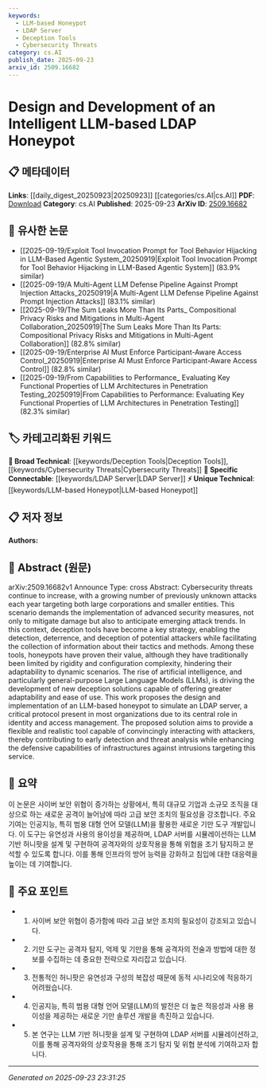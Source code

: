 ```yaml
---
keywords:
  - LLM-based Honeypot
  - LDAP Server
  - Deception Tools
  - Cybersecurity Threats
category: cs.AI
publish_date: 2025-09-23
arxiv_id: 2509.16682
---
```


<!-- KEYWORD_LINKING_METADATA:
{
  "processed_timestamp": "2025-09-23T23:31:25.965260",
  "vocabulary_version": "1.0",
  "selected_keywords": [
    "LLM-based Honeypot",
    "LDAP Server",
    "Deception Tools",
    "Cybersecurity Threats"
  ],
  "rejected_keywords": [],
  "similarity_scores": {
    "LLM-based Honeypot": 0.78,
    "LDAP Server": 0.77,
    "Deception Tools": 0.72,
    "Cybersecurity Threats": 0.7
  },
  "extraction_method": "AI_prompt_based",
  "budget_applied": true,
  "candidates_json": {
    "candidates": [
      {
        "surface": "LLM-based honeypot",
        "canonical": "LLM-based Honeypot",
        "aliases": [
          "Large Language Model honeypot"
        ],
        "category": "unique_technical",
        "rationale": "This represents a novel application of LLMs in cybersecurity, enhancing deception strategies.",
        "novelty_score": 0.75,
        "connectivity_score": 0.68,
        "specificity_score": 0.82,
        "link_intent_score": 0.78
      },
      {
        "surface": "LDAP server",
        "canonical": "LDAP Server",
        "aliases": [
          "Lightweight Directory Access Protocol server"
        ],
        "category": "specific_connectable",
        "rationale": "LDAP servers are critical in identity management, making them a key target for security solutions.",
        "novelty_score": 0.55,
        "connectivity_score": 0.85,
        "specificity_score": 0.8,
        "link_intent_score": 0.77
      },
      {
        "surface": "deception tools",
        "canonical": "Deception Tools",
        "aliases": [
          "cyber deception tools"
        ],
        "category": "broad_technical",
        "rationale": "Deception tools are a foundational concept in cybersecurity, linking various defensive strategies.",
        "novelty_score": 0.48,
        "connectivity_score": 0.79,
        "specificity_score": 0.7,
        "link_intent_score": 0.72
      },
      {
        "surface": "cybersecurity threats",
        "canonical": "Cybersecurity Threats",
        "aliases": [
          "cyber threats"
        ],
        "category": "broad_technical",
        "rationale": "Understanding cybersecurity threats is essential for linking various security measures and responses.",
        "novelty_score": 0.4,
        "connectivity_score": 0.88,
        "specificity_score": 0.65,
        "link_intent_score": 0.7
      }
    ],
    "ban_list_suggestions": [
      "method",
      "experiment",
      "performance"
    ]
  },
  "decisions": [
    {
      "candidate_surface": "LLM-based honeypot",
      "resolved_canonical": "LLM-based Honeypot",
      "decision": "linked",
      "scores": {
        "novelty": 0.75,
        "connectivity": 0.68,
        "specificity": 0.82,
        "link_intent": 0.78
      }
    },
    {
      "candidate_surface": "LDAP server",
      "resolved_canonical": "LDAP Server",
      "decision": "linked",
      "scores": {
        "novelty": 0.55,
        "connectivity": 0.85,
        "specificity": 0.8,
        "link_intent": 0.77
      }
    },
    {
      "candidate_surface": "deception tools",
      "resolved_canonical": "Deception Tools",
      "decision": "linked",
      "scores": {
        "novelty": 0.48,
        "connectivity": 0.79,
        "specificity": 0.7,
        "link_intent": 0.72
      }
    },
    {
      "candidate_surface": "cybersecurity threats",
      "resolved_canonical": "Cybersecurity Threats",
      "decision": "linked",
      "scores": {
        "novelty": 0.4,
        "connectivity": 0.88,
        "specificity": 0.65,
        "link_intent": 0.7
      }
    }
  ]
}
-->

# Design and Development of an Intelligent LLM-based LDAP Honeypot

## 📋 메타데이터

**Links**: [[daily_digest_20250923|20250923]] [[categories/cs.AI|cs.AI]]
**PDF**: [Download](https://arxiv.org/pdf/2509.16682.pdf)
**Category**: cs.AI
**Published**: 2025-09-23
**ArXiv ID**: [2509.16682](https://arxiv.org/abs/2509.16682)

## 🔗 유사한 논문
- [[2025-09-19/Exploit Tool Invocation Prompt for Tool Behavior Hijacking in LLM-Based Agentic System_20250919|Exploit Tool Invocation Prompt for Tool Behavior Hijacking in LLM-Based Agentic System]] (83.9% similar)
- [[2025-09-19/A Multi-Agent LLM Defense Pipeline Against Prompt Injection Attacks_20250919|A Multi-Agent LLM Defense Pipeline Against Prompt Injection Attacks]] (83.1% similar)
- [[2025-09-19/The Sum Leaks More Than Its Parts_ Compositional Privacy Risks and Mitigations in Multi-Agent Collaboration_20250919|The Sum Leaks More Than Its Parts: Compositional Privacy Risks and Mitigations in Multi-Agent Collaboration]] (82.8% similar)
- [[2025-09-19/Enterprise AI Must Enforce Participant-Aware Access Control_20250919|Enterprise AI Must Enforce Participant-Aware Access Control]] (82.8% similar)
- [[2025-09-19/From Capabilities to Performance_ Evaluating Key Functional Properties of LLM Architectures in Penetration Testing_20250919|From Capabilities to Performance: Evaluating Key Functional Properties of LLM Architectures in Penetration Testing]] (82.3% similar)

## 🏷️ 카테고리화된 키워드
**🧠 Broad Technical**: [[keywords/Deception Tools|Deception Tools]], [[keywords/Cybersecurity Threats|Cybersecurity Threats]]
**🔗 Specific Connectable**: [[keywords/LDAP Server|LDAP Server]]
**⚡ Unique Technical**: [[keywords/LLM-based Honeypot|LLM-based Honeypot]]

## 📋 저자 정보

**Authors:** 

## 📄 Abstract (원문)

arXiv:2509.16682v1 Announce Type: cross 
Abstract: Cybersecurity threats continue to increase, with a growing number of previously unknown attacks each year targeting both large corporations and smaller entities. This scenario demands the implementation of advanced security measures, not only to mitigate damage but also to anticipate emerging attack trends. In this context, deception tools have become a key strategy, enabling the detection, deterrence, and deception of potential attackers while facilitating the collection of information about their tactics and methods. Among these tools, honeypots have proven their value, although they have traditionally been limited by rigidity and configuration complexity, hindering their adaptability to dynamic scenarios. The rise of artificial intelligence, and particularly general-purpose Large Language Models (LLMs), is driving the development of new deception solutions capable of offering greater adaptability and ease of use. This work proposes the design and implementation of an LLM-based honeypot to simulate an LDAP server, a critical protocol present in most organizations due to its central role in identity and access management. The proposed solution aims to provide a flexible and realistic tool capable of convincingly interacting with attackers, thereby contributing to early detection and threat analysis while enhancing the defensive capabilities of infrastructures against intrusions targeting this service.

## 📝 요약

이 논문은 사이버 보안 위협이 증가하는 상황에서, 특히 대규모 기업과 소규모 조직을 대상으로 하는 새로운 공격이 늘어남에 따라 고급 보안 조치의 필요성을 강조합니다. 주요 기여는 인공지능, 특히 범용 대형 언어 모델(LLM)을 활용한 새로운 기만 도구 개발입니다. 이 도구는 유연성과 사용의 용이성을 제공하며, LDAP 서버를 시뮬레이션하는 LLM 기반 허니팟을 설계 및 구현하여 공격자와의 상호작용을 통해 위협을 조기 탐지하고 분석할 수 있도록 합니다. 이를 통해 인프라의 방어 능력을 강화하고 침입에 대한 대응력을 높이는 데 기여합니다.

## 🎯 주요 포인트

- 1. 사이버 보안 위협이 증가함에 따라 고급 보안 조치의 필요성이 강조되고 있습니다.
- 2. 기만 도구는 공격자 탐지, 억제 및 기만을 통해 공격자의 전술과 방법에 대한 정보를 수집하는 데 중요한 전략으로 자리잡고 있습니다.
- 3. 전통적인 허니팟은 유연성과 구성의 복잡성 때문에 동적 시나리오에 적응하기 어려웠습니다.
- 4. 인공지능, 특히 범용 대형 언어 모델(LLM)의 발전은 더 높은 적응성과 사용 용이성을 제공하는 새로운 기만 솔루션 개발을 촉진하고 있습니다.
- 5. 본 연구는 LLM 기반 허니팟을 설계 및 구현하여 LDAP 서버를 시뮬레이션하고, 이를 통해 공격자와의 상호작용을 통해 조기 탐지 및 위협 분석에 기여하고자 합니다.


---

*Generated on 2025-09-23 23:31:25*